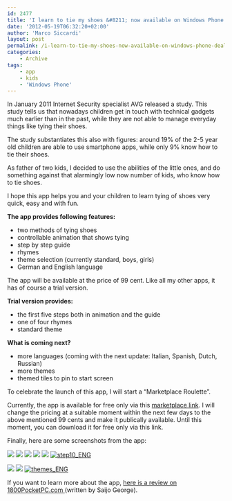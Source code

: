 ```yaml
---
id: 2477
title: 'I learn to tie my shoes &#8211; now available on Windows Phone (deal inside)'
date: '2012-05-19T06:32:20+02:00'
author: 'Marco Siccardi'
layout: post
permalink: /i-learn-to-tie-my-shoes-now-available-on-windows-phone-deal-inside/
categories:
    - Archive
tags:
    - app
    - kids
    - 'Windows Phone'
---
```


In January 2011 Internet Security specialist AVG released a study. This study tells us that nowadays children get in touch with technical gadgets much earlier than in the past, while they are not able to manage everyday things like tying their shoes.

The study substantiates this also with figures: around 19% of the 2-5 year old children are able to use smartphone apps, while only 9% know how to tie their shoes.

As father of two kids, I decided to use the abilities of the little ones, and do something against that alarmingly low now number of kids, who know how to tie shoes.

I hope this app helps you and your children to learn tying of shoes very quick, easy and with fun.

**The app provides following features:**

- two methods of tying shoes
- controllable animation that shows tying
- step by step guide
- rhymes
- theme selection (currently standard, boys, girls)
- German and English language

The app will be available at the price of 99 cent. Like all my other apps, it has of course a trial version.

**Trial version provides:**

- the first five steps both in animation and the guide
- one of four rhymes
- standard theme

**What is coming next?**

- more languages (coming with the next update: Italian, Spanish, Dutch, Russian)
- more themes
- themed tiles to pin to start screen

To celebrate the launch of this app, I will start a “Marketplace Roulette”.

Currently, the app is available for free only via this [marketplace link](https://windowsphone.com/s?appid=99e6dae0-ff2c-4d5d-b81d-287c142dd6c4). I will change the pricing at a suitable moment within the next few days to the above mentioned 99 cents and make it publically available. Until this moment, you can download it for free only via this link.

Finally, here are some screenshots from the app:

[![](/assets/img/2012/05/Screen-Capture-3_.jpg)](/assets/img/2012/05/Screen-Capture-3.jpg)
[![](/assets/img/2012/05/Screen-Capture-4.jpg)](/assets/img/2012/05/Screen-Capture-4.jpg)
[![](/assets/img/2012/05/Screen-Capture-5.jpg)](/assets/img/2012/05/Screen-Capture-5.jpg)
[![](/assets/img/2012/05/Screen-Capture-10.jpg)](/assets/img/2012/05/Screen-Capture-10.jpg)
[![](/assets/img/2012/05/Screen-Capture-12.jpg)](/assets/img/2012/05/Screen-Capture-12.jpg)
[![step10_ENG](/assets/img/2012/05/step10_ENG.png "step10_ENG")](/assets/img/2012/05/step10_ENG.png)

[![](/assets/img/2012/05/Screen-Capture-7.jpg)](/assets/img/2012/05/Screen-Capture-7.jpg)
[![](/assets/img/2012/05/Screen-Capture-9.jpg)](/assets/img/2012/05/Screen-Capture-9.jpg)
[![themes_ENG](/assets/img/2012/05/themes_ENG.png "themes_ENG")](/assets/img/2012/05/themes_ENG.png)


If you want to learn more about the app, [here is a review on 1800PocketPC.com ](https://www.1800pocketpc.com/i-learn-to-tie-my-shoes-how-to-tie-shoe-laces-app-for-kids/31684/)(written by Saijo George).